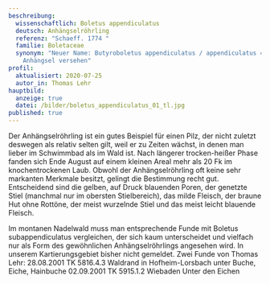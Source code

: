 ```yaml
---
beschreibung:
  wissenschaftlich: Boletus appendiculatus
  deutsch: Anhängselröhrling
  referenz: "Schaeff. 1774 "
  familie: Boletaceae
  synonym: "Neuer Name: Butyroboletus appendiculatus / appendiculatus = mit einem
    Anhängsel versehen"
profil:
  aktualisiert: 2020-07-25
  autor_in: Thomas Lehr
hauptbild:
  anzeige: true
  datei: /bilder/boletus_appendiculatus_01_tl.jpg
published: true
---
```

Der Anhängselröhrling ist ein gutes Beispiel für einen Pilz, der nicht zuletzt deswegen als relativ selten gilt, weil er zu Zeiten wächst, in denen man lieber im Schwimmbad als im Wald ist. Nach längerer trocken-heißer Phase fanden sich Ende August auf einem kleinen Areal mehr als 20 Fk im knochentrockenen Laub. Obwohl der Anhängselröhrling oft keine sehr markanten Merkmale besitzt, gelingt die Bestimmung recht gut. Entscheidend sind die gelben, auf Druck blauenden Poren, der genetzte Stiel (manchmal nur im obersten Stielbereich), das milde Fleisch, der braune Hut ohne Rottöne, der meist wurzelnde Stiel und das meist leicht blauende Fleisch.

Im montanen Nadelwald muss man entsprechende Funde mit Boletus subappendiculatus vergleichen, der sich kaum unterscheidet und vielfach nur als Form des gewöhnlichen Anhängselröhrlings angesehen wird.
In unserem Kartierungsgebiet bisher nicht gemeldet. Zwei Funde von Thomas Lehr: 28.08.2001 TK 5816.4.3 Waldrand in Hofheim-Lorsbach unter Buche, Eiche, Hainbuche 02.09.2001 TK 5915.1.2 Wiebaden Unter den Eichen
